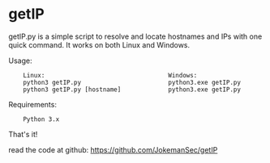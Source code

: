 # getIP
getIP.py is a simple script to resolve and locate hostnames and IPs with one quick command. 
It works on both Linux and Windows.

Usage:

        Linux:                                  Windows:
        python3 getIP.py                        python3.exe getIP.py
        python3 getIP.py [hostname]             python3.exe getIP.py
        
Requirements:

        Python 3.x

That's it!

read the code at github:
https://github.com/JokemanSec/getIP
